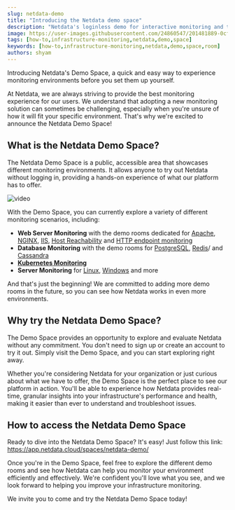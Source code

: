 ```yaml
---
slug: netdata-demo
title: "Introducing the Netdata demo space"
description: "Netdata's loginless demo for interactive monitoring and troubleshooting"
image: https://user-images.githubusercontent.com/24860547/201481889-0cf8e192-683f-4a80-9b96-4f69dd85490f.png
tags: [how-to,infrastructure-monitoring,netdata,demo,space]
keywords: [how-to,infrastructure-monitoring,netdata,demo,space,room]
authors: shyam
---
```

Introducing Netdata's Demo Space, a quick and easy way to experience monitoring environments before you set them up yourself.

<!--truncate-->

At Netdata, we are always striving to provide the best monitoring experience for our users. We understand that adopting a new monitoring solution can sometimes be challenging, especially when you're unsure of how it will fit your specific environment. That's why we're excited to announce the Netdata Demo Space!

## What is the Netdata Demo Space?
The Netdata Demo Space is a public, accessible area that showcases different monitoring environments. It allows anyone to try out Netdata without logging in, providing a hands-on experience of what our platform has to offer.

![video](https://user-images.githubusercontent.com/24860547/227510071-5745fa44-67b3-4efc-ac51-f60bf5c6a197.gif)

With the Demo Space, you can currently explore a variety of different monitoring scenarios, including:
- **Web Server Monitoring** with the demo rooms dedicated for [Apache](https://app.netdata.cloud/spaces/netdata-demo/rooms/apache/), [NGINX](https://app.netdata.cloud/spaces/netdata-demo/rooms/nginx/), [IIS](https://app.netdata.cloud/spaces/netdata-demo/rooms/iis/), [Host Reachability](https://app.netdata.cloud/spaces/netdata-demo/rooms/host-reachability/) and [HTTP endpoint monitoring](https://app.netdata.cloud/spaces/netdata-demo/rooms/http-endpoints/)
- **Database Monitoring** with the demo rooms for [PostgreSQL](https://app.netdata.cloud/spaces/netdata-demo/rooms/postgresql/), [Redis](https://app.netdata.cloud/spaces/netdata-demo/rooms/redis)/ and [Cassandra](https://app.netdata.cloud/spaces/netdata-demo/rooms/cassandra/)
- **[Kubernetes Monitoring](https://app.netdata.cloud/spaces/netdata-demo/rooms/kubernetes/)**
- **Server Monitoring** for [Linux](https://app.netdata.cloud/spaces/netdata-demo/rooms/all-nodes/), [Windows](https://app.netdata.cloud/spaces/netdata-demo/rooms/windows/) and more

And that's just the beginning! We are committed to adding more demo rooms in the future, so you can see how Netdata works in even more environments.

## Why try the Netdata Demo Space?
The Demo Space provides an opportunity to explore and evaluate Netdata without any commitment. You don't need to sign up or create an account to try it out. Simply visit the Demo Space, and you can start exploring right away.

Whether you're considering Netdata for your organization or just curious about what we have to offer, the Demo Space is the perfect place to see our platform in action. You'll be able to experience how Netdata provides real-time, granular insights into your infrastructure's performance and health, making it easier than ever to understand and troubleshoot issues.

## How to access the Netdata Demo Space
Ready to dive into the Netdata Demo Space? It's easy! Just follow this link: https://app.netdata.cloud/spaces/netdata-demo/

Once you're in the Demo Space, feel free to explore the different demo rooms and see how Netdata can help you monitor your environment efficiently and effectively. We're confident you'll love what you see, and we look forward to helping you improve your infrastructure monitoring.

We invite you to come and try the Netdata Demo Space today!

